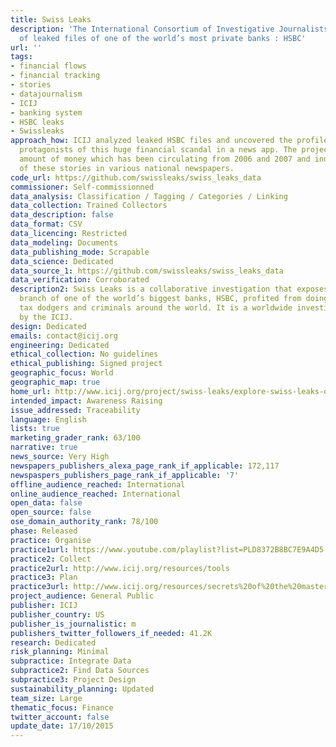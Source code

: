 ```yaml
---
title: Swiss Leaks
description: 'The International Consortium of Investigative Journalists (ICIJ) analysis
  of leaked files of one of the world’s most private banks : HSBC'
url: ''
tags:
- financial flows
- financial tracking
- stories
- datajournalism
- ICIJ
- banking system
- HSBC leaks
- Swissleaks
approach_how: ICIJ analyzed leaked HSBC files and uncovered the profiles of the main
  protagonists of this huge financial scandal in a news app. The project reveals the
  amount of money which has been circulating from 2006 and 2007 and indexes the coverage
  of these stories in various national newspapers.
code_url: https://github.com/swissleaks/swiss_leaks_data
commissioner: Self-commissionned
data_analysis: Classification / Tagging / Categories / Linking
data_collection: Trained Collectors
data_description: false
data_format: CSV
data_licencing: Restricted
data_modeling: Documents
data_publishing_mode: Scrapable
data_science: Dedicated
data_source_1: https://github.com/swissleaks/swiss_leaks_data
data_verification: Corroborated
description2: Swiss Leaks is a collaborative investigation that exposes how the Swiss
  branch of one of the world’s biggest banks, HSBC, profited from doing business with
  tax dodgers and criminals around the world. It is a worldwide investigation conducted
  by the ICIJ.
design: Dedicated
emails: contact@icij.org
engineering: Dedicated
ethical_collection: No guidelines
ethical_publishing: Signed project
geographic_focus: World
geographic_map: true
home_url: http://www.icij.org/project/swiss-leaks/explore-swiss-leaks-data
intended_impact: Awareness Raising
issue_addressed: Traceability
language: English
lists: true
marketing_grader_rank: 63/100
narrative: true
news_source: Very High
newspapers_publishers_alexa_page_rank_if_applicable: 172,117
newspaspers_publishers_page_rank_if_applicable: '7'
offline_audience_reached: International
online_audience_reached: International
open_data: false
open_source: false
ose_domain_authority_rank: 78/100
phase: Released
practice: Organise
practice1url: https://www.youtube.com/playlist?list=PLD8372B8BC7E9A4D5
practice2: Collect
practice2url: http://www.icij.org/resources/tools
practice3: Plan
practice3url: http://www.icij.org/resources/secrets%20of%20the%20masters
project_audience: General Public
publisher: ICIJ
publisher_country: US
publisher_is_journalistic: m
publishers_twitter_followers_if_needed: 41.2K
research: Dedicated
risk_planning: Minimal
subpractice: Integrate Data
subpractice2: Find Data Sources
subpractice3: Project Design
sustainability_planning: Updated
team_size: Large
thematic_focus: Finance
twitter_account: false
update_date: 17/10/2015
---
```

